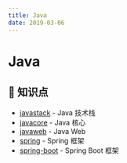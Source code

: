 ```yaml
---
title: Java
date: 2019-03-06
---
```


# Java

## :memo: 知识点

- [javastack](javastack) - Java 技术栈
- [javacore](javacore) - Java 核心
- [javaweb](javaweb) - Java Web
- [spring](spring) - Spring 框架
- [spring-boot](spring-boot) - Spring Boot 框架
